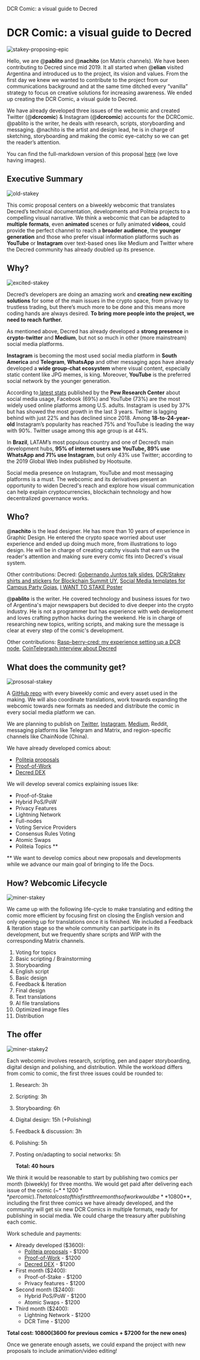 DCR Comic: a visual guide to Decred

# **DCR Comic: a visual guide to Decred**

![stakey-proposing-epic](https://raw.githubusercontent.com/pLabarta/dcrwebcomic/master/Proposal/img/decred_jumbo.png)

Hello, we are @**pablito** and @**nachito** (on Matrix channels). We have been contributing to Decred since mid 2019. It all started when @**elian** visited Argentina and introduced us to the project, its vision and values. From the first day we knew we wanted to contribute to the project from our communications background and at the same time ditched every “vanilla” strategy to focus on creative solutions for increasing awareness. We ended up creating the DCR Comic, a visual guide to Decred.

We have already developed three issues of the webcomic and created Twitter (@**dcrcomic**) & Instagram (@**dcrcomic**) accounts for the DCRComic. @pablito is the writer, he deals with research, scripts, storyboarding and messaging. @nachito is the artist and design lead, he is in charge of sketching, storyboarding and making the comic eye-catchy so we can get the reader’s attention.

You can find the full-markdown version of this proposal [here](https://github.com/pLabarta/dcrwebcomic/blob/master/Proposal/DCR%20Comic:%20a%20visual%20guide%20to%20Decred.md) (we love having images).

## **Executive Summary**

![old-stakey](https://raw.githubusercontent.com/pLabarta/dcrwebcomic/master/Proposal/img/solos-01.png)

This comic proposal centers on a biweekly webcomic that translates Decred’s technical documentation, developments and Politeia projects to a compelling visual narrative. We think a webcomic that can be adapted to **multiple** **formats**, even **animated** scenes or fully animated **videos**, could provide the perfect channel to reach a **broader** **audience**, the **younger** **generation** and those who prefer visual information platforms such as **YouTube** or **Instagram** over text-based ones like Medium and Twitter where the Decred community has already doubled up its presence.

## **Why?**

![excited-stakey](https://raw.githubusercontent.com/pLabarta/dcrwebcomic/master/Proposal/img/solos-02.png)

Decred’s developers are doing an amazing work and **creating new exciting solutions** for some of the main issues in the crypto space, from privacy to trustless trading, but there’s much more to be done and this means more coding hands are always desired. **To bring more people into the project, we need to reach further.**

As mentioned above, Decred has already developed a **strong presence** in **crypto**-**twitter** and **Medium**, but not so much in other (more mainstream) social media platforms.

**Instagram** is becoming the most used social media platform in **South** **America** and **Telegram**, **WhatsApp** and other messaging apps have already developed a **wide group-chat ecosystem** where visual content, especially static content like JPG memes, is king. Moreover, **YouTube** is the preferred social network by the younger generation.

According to[ latest stats](https://www.pewresearch.org/fact-tank/2019/04/10/share-of-u-s-adults-using-social-media-including-facebook-is-mostly-unchanged-since-2018/) published by the **Pew Research Center** about social media usage, Facebook (69%) and YouTube (73%) are the most widely used online platforms among U.S. adults. Instagram is used by 37% but has showed the most growth in the last 3 years. Twitter is lagging behind with just 22% and has declined since 2018. Among **18-to-24-year-old** Instagram’s popularity has reached 75% and YouTube is leading the way with 90%. Twitter usage among this age group is at 44%.

In **Brazil**, LATAM’s most populous country and one of Decred’s main development hubs, **95% of internet users use YouTube, 89% use WhatsApp and 71% use Instagram**, but only 43% use Twitter; according to the 2019 Global Web Index published by Hootsuite.

Social media presence on Instagram, YouTube and most messaging platforms is a must. The webcomic and its derivatives present an opportunity to widen Decred's reach and explore how visual communication can help explain cryptocurrencies, blockchain technology and how decentralized governance works.

## **Who?**

@**nachito** is the lead designer. He has more than 10 years of experience in Graphic Design. He entered the crypto space worried about user experience and ended up doing much more, from illustrations to logo design. He will be in charge of creating catchy visuals that earn us the reader's attention and making sure every comic fits into Decred's visual system.

Other contributions: Decred: [Gobernando Juntos talk slides](https://github.com/Reidiojed/dcrpresentation), [DCR/Stakey shirts and stickers for Blockchain Summit UY](https://github.com/pLabarta/dcrwebcomic/blob/master/Proposal/img/photo_2019-09-18_14-56-19.jpg), [Social Media templates for Campus Party Goias](https://raw.githubusercontent.com/pLabarta/dcrwebcomic/master/Proposal/img/photo_2019-09-18_15-00-28.jpg), [I WANT TO STAKE Poster](https://raw.githubusercontent.com/pLabarta/dcrwebcomic/master/Swag/Poster/JPGs/A3.jpg)

@**pablito** is the writer. He covered technology and business issues for two of Argentina's major newspapers but decided to dive deeper into the crypto industry. He is not a programmer but has experience with web development and loves crafting python hacks during the weekend. He is in charge of researching new topics, writing scripts, and making sure the message is clear at every step of the comic's development.

Other contributions: [Rasp-berry-cred: my experience setting up a DCR node](https://medium.com/crypto-rocket-blog/my-experience-setting-up-a-decred-full-node-8a9bbf55bc30), [CoinTelegraph interview about Decred](https://es.cointelegraph.com/news/it-is-estimated-that-decred-cryptocurrency-moves-about-usd-4-million-per-day-in-transactions)

## **What does the community get?**

![prososal-stakey](https://raw.githubusercontent.com/pLabarta/dcrwebcomic/master/Proposal/img/solos-03.png)

A [GitHub repo](https://github.com/pLabarta/dcrwebcomic) with every biweekly comic and every asset used in the making. We will also coordinate translations, work towards expanding the webcomic towards new formats as needed and distribute the comic in every social media platform we can.

We are planning to publish on [Twitter](https://twitter.com/DCRComic/), [Instagram](https://www.instagram.com/dcrcomic/), [Medium](https://medium.com/dcr-comic), Reddit, messaging platforms like Telegram and Matrix, and region-specific channels like ChainNode (China).

We have already developed comics about:

- [Politeia proposals](https://raw.githubusercontent.com/pLabarta/dcrwebcomic/master/01%20-%20The%20way%20of%20the%20Contractor/Images/en/comic1.png)
- [Proof-of-Work](https://raw.githubusercontent.com/pLabarta/dcrwebcomic/master/02%20-%20Proof-of-Work%2C%20explained/Images/en/comic2.png)
- [Decred DEX](https://raw.githubusercontent.com/pLabarta/dcrwebcomic/master/03%20-%20DEX/Images/en/comic3.png)

We will develop several comics explaining issues like:

- Proof-of-Stake
- Hybrid PoS/PoW
- Privacy Features
- Lightning Network
- Full-nodes
- Voting Service Providers
- Consensus Rules Voting
- Atomic Swaps
- Politeia Topics **

** We want to develop comics about new proposals and developments while we advance our main goal of bringing to life the Docs.

## **How? Webcomic Lifecycle**

![miner-stakey](https://raw.githubusercontent.com/pLabarta/dcrwebcomic/master/Proposal/img/solos-04.png)

We came up with the following life-cycle to make translating and editing the comic more efficient by focusing first on closing the English version and only opening up for translations once it is finished. We included a Feedback & Iteration stage so the whole community can participate in its development, but we frequently share scripts and WIP with the corresponding Matrix channels.

1. Voting for topics
2. Basic scripting / Brainstorming
3. Storyboarding
4. English script
5. Basic design
6. Feedback & Iteration
7. Final design
8. Text translations
9. AI file translations
10. Optimized image files
11. Distribution

## **The offer**

![miner-stakey2](https://raw.githubusercontent.com/pLabarta/dcrwebcomic/master/Proposal/img/solos-05.png)

Each webcomic involves research, scripting, pen and paper storyboarding, digital design and polishing, and distribution. While the workload differs from comic to comic, the first three issues could be rounded to:

1. Research: 3h

2. Scripting: 3h

3. Storyboarding: 6h

4. Digital design: 15h (+Polishing)

5. Feedback & discussion: 3h

6. Polishing: 5h

7. Posting on/adapting to social networks: 5h

   **Total: 40 hours**

We think it would be reasonable to start by publishing two comics per month (biweekly) for three months. We would get paid after delivering each issue of the comic (~$**1200** per comic). The total cost of this first three months of work would be **$10800**, including the first three comics we have already developed, and the community will get six new DCR Comics in multiple formats, ready for publishing in social media. We could charge the treasury after publishing each comic.

Work schedule and payments:

- Already developed ($3600):
  - [Politeia proposals](https://raw.githubusercontent.com/pLabarta/dcrwebcomic/master/01%20-%20The%20way%20of%20the%20Contractor/Images/en/comic1.png) - $1200
  - [Proof-of-Work](https://raw.githubusercontent.com/pLabarta/dcrwebcomic/master/02%20-%20Proof-of-Work%2C%20explained/Images/en/comic2.png) - $1200
  - [Decred DEX](https://raw.githubusercontent.com/pLabarta/dcrwebcomic/master/03%20-%20DEX/Images/en/comic3.png) - $1200
- First month ($2400):
  - Proof-of-Stake - $1200
  - Privacy features - $1200
- Second month ($2400):
  - Hybrid PoS/PoW - $1200
  - Atomic Swaps - $1200
- Third month ($2400):
  - Lightning Network - $1200
  - DCR Time - $1200

**Total cost: $10800 ($3600 for previous comics + $7200 for the new ones)**

Once we generate enough assets, we could expand the project with new proposals to include animation/video editing!